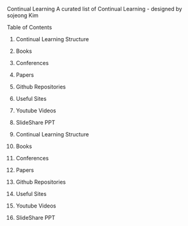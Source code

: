 Continual Learning
A curated list of Continual Learning - designed by sojeong Kim

Table of Contents

1) Continual Learning Structure
2) Books
3) Conferences
4) Papers
5) Github Repositories
6) Useful Sites
7) Youtube Videos
8) SlideShare PPT


1) Continual Learning Structure
2) Books
3) Conferences
4) Papers
5) Github Repositories
6) Useful Sites
7) Youtube Videos
8) SlideShare PPT
